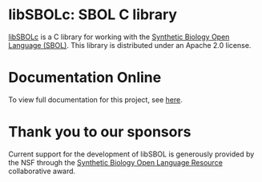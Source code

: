 libSBOLc: SBOL C library
========================

[libSBOLc](https://github.com/SynBioDex/libSBOLc) is a C library for working with the [Synthetic Biology Open Language (SBOL)](http://sbolstandard.org). This library is distributed under an Apache 2.0 license.

Documentation Online
====================

To view full documentation for this project, see [here](http://synbiodex.github.com/libSBOLc#doxygen).

Thank you to our sponsors
=========================

Current support for the development of libSBOL is generously provided by the NSF through the [Synthetic Biology Open Language Resource](http://www.nsf.gov/awardsearch/showAward?AWD_ID=1355909) collaborative award.

